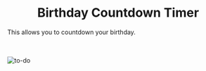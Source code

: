 <h1 align="center">
  Birthday Countdown Timer
</h1>

<div>
  This allows you to countdown your birthday.
</div>
<br/>
<br/>

![to-do](https://github.com/gcrajan/note/assets/57903373/36440ccf-87c5-4335-bac9-9ef5f0fcf7ff)
